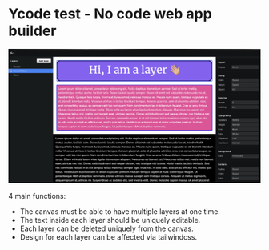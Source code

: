 # Ycode test - No code web app builder

![Screen image](ycode-screen.png?raw=true)

4 main functions:

- The canvas must be able to have multiple layers at one time.
- The text inside each layer should be uniquely editable.
- Each layer can be deleted uniquely from the canvas.
- Design for each layer can be affected via tailwindcss.


